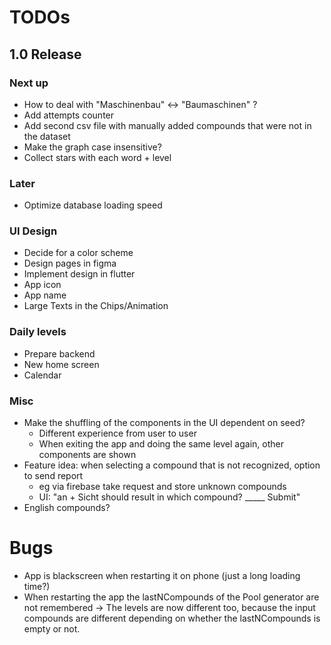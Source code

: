 # TODOs    
## 1.0 Release
### Next up

- How to deal with "Maschinenbau" <-> "Baumaschinen" ?
- Add attempts counter 
- Add second csv file with manually added compounds that were not in the dataset
- Make the graph case insensitive?
- Collect stars with each word + level

### Later
- Optimize database loading speed

### UI Design
- Decide for a color scheme
- Design pages in figma
- Implement design in flutter
- App icon
- App name
- Large Texts in the Chips/Animation

### Daily levels
- Prepare backend
- New home screen
- Calendar

### Misc
- Make the shuffling of the components in the UI dependent on seed?
    + Different experience from user to user
    - When exiting the app and doing the same level again, other components are shown
- Feature idea: when selecting a compound that is not recognized, option to send report
  - eg via firebase take request and store unknown compounds
  - UI: "an + Sicht should result in which compound? _____ Submit"
- English compounds?

# Bugs
- App is blackscreen when restarting it on phone (just a long loading time?)
- When restarting the app the lastNCompounds of the Pool generator are not remembered
  -> The levels are now different too, because the input compounds are different depending on 
      whether the lastNCompounds is empty or not.
